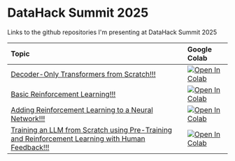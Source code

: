 # DataHack Summit 2025

Links to the github repositories I'm presenting at DataHack Summit 2025

| Topic | Google Colab 
| :------ | :----------- 
| [Decoder-Only Transformers from Scratch!!!](https://github.com/StatQuest/decoder_transformer_from_scratch/tree/main) | <a target="_blank" href="https://colab.research.google.com/github/StatQuest/decoder_transformer_from_scratch/blob/main/decoder_transformers_with_pytorch_and_lightning_v2.ipynb"><img src="https://colab.research.google.com/assets/colab-badge.svg" alt="Open In Colab"/></a> |
| [Basic Reinforcement Learning!!!](https://github.com/StatQuest/BasicReinforcementLearning) | <a target="_blank" href="https://colab.research.google.com/github/StatQuest/BasicReinforcementLearning/blob/main/basic_rl_example.ipynb"><img src="https://colab.research.google.com/assets/colab-badge.svg" alt="Open In Colab"/></a> |
| [Adding Reinforcement Learning to a Neural Network!!!](https://github.com/StatQuest/AddingRLToAnNN) | <a target="_blank" href="https://colab.research.google.com/github/StatQuest/AddingRLToAnNN/blob/main/simple_nn_with_rl.ipynb"><img src="https://colab.research.google.com/assets/colab-badge.svg" alt="Open In Colab"/></a> |
| [Training an LLM from Scratch using Pre-Training and Reinforcement Learning with Human Feedback!!!](https://github.com/StatQuest/RLHF) | <a target="_blank" href="https://colab.research.google.com/github/StatQuest/RLHF/blob/main/training_an_llm_with_rlhf.ipynb"><img src="https://colab.research.google.com/assets/colab-badge.svg" alt="Open In Colab"/></a> |
